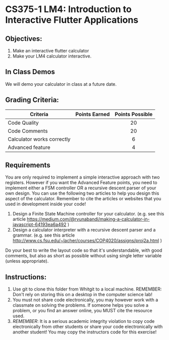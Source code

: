 CS375-1 LM4: Introduction to Interactive Flutter Applications
============================================================

## Objectives:
1. Make an interactive flutter calculator
2. Make your LM4 calculator interactive.  

## In Class Demos
We will demo your calculator in class at a future date.

## Grading Criteria:
| Criteria                           | Points Earned | Points Possible |
| -----------------------------------|:-------------:|:---------------:|
| Code Quality                       |               | 20              |
| Code Comments                      |               | 20              |
| Calculator works correctly         |               | 6               |
| Advanced feature                   |               | 4               |

## Requirements
You are only required to implement a simple interactive approach with two registers. However if you want the Advanced Feature points, you need to implement either a FSM controller OR a recursive descent parser of your own design. You can use the following two articles to help you design this aspect of the calculator. Remember to cite the articles or websites that you used in development inside your code!
1) Design a Finite State Machine controller for your calculator. (e.g. see this article https://medium.com/@rvunabandi/making-a-calculator-in-javascript-64193ea6a492 )
2) Design a calculator interpreter with a recursive descent parser and a grammar. (e.g. see this article http://www.cs.fsu.edu/~lacher/courses/COP4020/assigns/proj2a.html ) 

Do your best to write the layout code so that it's understandable, with good comments, but also as short as possible without using single letter variable (unless appropriate).

## Instructions:
1. Use git to clone this folder from Whitgit to a local machine. REMEMBER: Don't rely on storing this on a desktop in the computer science lab!
2. You must not share code electronically, you may however work with a classmate on solving the problems. If someone helps you solve a problem, or you find an answer online, you MUST cite the resource used. 
3. *REMEMBER*: It is a serious academic integrity violation to copy code electronically from other students or share your code electronically with another student! You may copy the instructors code for this exercise!